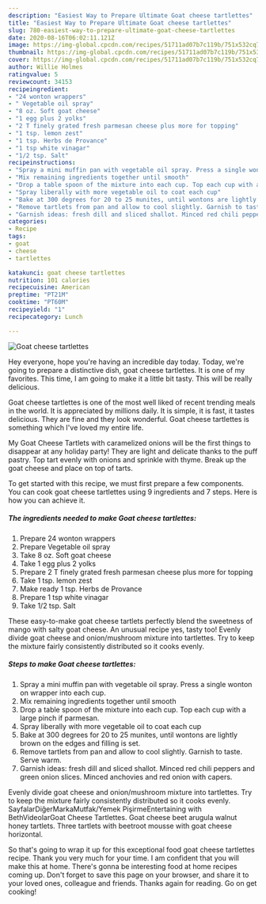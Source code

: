 ```yaml
---
description: "Easiest Way to Prepare Ultimate Goat cheese tartlettes"
title: "Easiest Way to Prepare Ultimate Goat cheese tartlettes"
slug: 780-easiest-way-to-prepare-ultimate-goat-cheese-tartlettes
date: 2020-08-16T06:02:11.121Z
image: https://img-global.cpcdn.com/recipes/51711ad07b7c119b/751x532cq70/goat-cheese-tartlettes-recipe-main-photo.jpg
thumbnail: https://img-global.cpcdn.com/recipes/51711ad07b7c119b/751x532cq70/goat-cheese-tartlettes-recipe-main-photo.jpg
cover: https://img-global.cpcdn.com/recipes/51711ad07b7c119b/751x532cq70/goat-cheese-tartlettes-recipe-main-photo.jpg
author: Willie Holmes
ratingvalue: 5
reviewcount: 34153
recipeingredient:
- "24 wonton wrappers"
- " Vegetable oil spray"
- "8 oz. Soft goat cheese"
- "1 egg plus 2 yolks"
- "2 T finely grated fresh parmesan cheese plus more for topping"
- "1 tsp. lemon zest"
- "1 tsp. Herbs de Provance"
- "1 tsp white vinagar"
- "1/2 tsp. Salt"
recipeinstructions:
- "Spray a mini muffin pan with vegetable oil spray. Press a single wonton on wrapper into each cup."
- "Mix remaining ingredients together until smooth"
- "Drop a table spoon of the mixture into each cup. Top each cup with a large pinch if parmesan."
- "Spray liberally with more vegetable oil to coat each cup"
- "Bake at 300 degrees for 20 to 25 munites, until wontons are lightly brown on the edges and filling is set."
- "Remove tartlets from pan and allow to cool slightly. Garnish to taste. Serve warm."
- "Garnish ideas: fresh dill and sliced shallot. Minced red chili peppers and green onion slices. Minced anchovies and red onion with capers."
categories:
- Recipe
tags:
- goat
- cheese
- tartlettes

katakunci: goat cheese tartlettes 
nutrition: 101 calories
recipecuisine: American
preptime: "PT21M"
cooktime: "PT60M"
recipeyield: "1"
recipecategory: Lunch

---
```



![Goat cheese tartlettes](https://img-global.cpcdn.com/recipes/51711ad07b7c119b/751x532cq70/goat-cheese-tartlettes-recipe-main-photo.jpg)

Hey everyone, hope you're having an incredible day today. Today, we're going to prepare a distinctive dish, goat cheese tartlettes. It is one of my favorites. This time, I am going to make it a little bit tasty. This will be really delicious.

Goat cheese tartlettes is one of the most well liked of recent trending meals in the world. It is appreciated by millions daily. It is simple, it is fast, it tastes delicious. They are fine and they look wonderful. Goat cheese tartlettes is something which I've loved my entire life.

My Goat Cheese Tartlets with caramelized onions will be the first things to disappear at any holiday party! They are light and delicate thanks to the puff pastry. Top tart evenly with onions and sprinkle with thyme. Break up the goat cheese and place on top of tarts.


To get started with this recipe, we must first prepare a few components. You can cook goat cheese tartlettes using 9 ingredients and 7 steps. Here is how you can achieve it.

<!--inarticleads1-->

##### The ingredients needed to make Goat cheese tartlettes:

1. Prepare 24 wonton wrappers
1. Prepare  Vegetable oil spray
1. Take 8 oz. Soft goat cheese
1. Take 1 egg plus 2 yolks
1. Prepare 2 T finely grated fresh parmesan cheese plus more for topping
1. Take 1 tsp. lemon zest
1. Make ready 1 tsp. Herbs de Provance
1. Prepare 1 tsp white vinagar
1. Take 1/2 tsp. Salt


These easy-to-make goat cheese tartlets perfectly blend the sweetness of mango with salty goat cheese. An unusual recipe yes, tasty too! Evenly divide goat cheese and onion/mushroom mixture into tartlettes. Try to keep the mixture fairly consistently distributed so it cooks evenly. 

<!--inarticleads2-->

##### Steps to make Goat cheese tartlettes:

1. Spray a mini muffin pan with vegetable oil spray. Press a single wonton on wrapper into each cup.
1. Mix remaining ingredients together until smooth
1. Drop a table spoon of the mixture into each cup. Top each cup with a large pinch if parmesan.
1. Spray liberally with more vegetable oil to coat each cup
1. Bake at 300 degrees for 20 to 25 munites, until wontons are lightly brown on the edges and filling is set.
1. Remove tartlets from pan and allow to cool slightly. Garnish to taste. Serve warm.
1. Garnish ideas: fresh dill and sliced shallot. Minced red chili peppers and green onion slices. Minced anchovies and red onion with capers.


Evenly divide goat cheese and onion/mushroom mixture into tartlettes. Try to keep the mixture fairly consistently distributed so it cooks evenly. SayfalarDiğerMarkaMutfak/Yemek PişirmeEntertaining with BethVideolarGoat Cheese Tartlettes. Goat cheese beet arugula walnut honey tartlets. Three tartlets with beetroot mousse with goat cheese horizontal. 

So that's going to wrap it up for this exceptional food goat cheese tartlettes recipe. Thank you very much for your time. I am confident that you will make this at home. There's gonna be interesting food at home recipes coming up. Don't forget to save this page on your browser, and share it to your loved ones, colleague and friends. Thanks again for reading. Go on get cooking!
